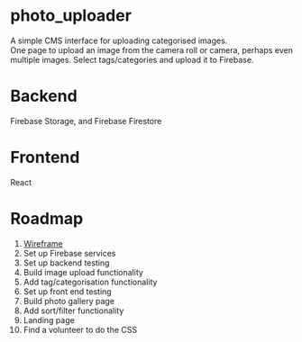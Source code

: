 # photo_uploader
A simple CMS interface for uploading categorised images.  
One page to upload an image from the camera roll or camera, perhaps even multiple images.  Select tags/categories and upload it to Firebase.  

# Backend  
Firebase Storage, and Firebase Firestore

# Frontend  
React

# Roadmap  

1. [Wireframe ](https://www.figma.com/file/GEFkeTOqPefPVcvj0rRvjK/barberino)
2. Set up Firebase services
3. Set up backend testing 
4. Build image upload functionality
5. Add tag/categorisation functionality
6. Set up front end testing
7. Build photo gallery page
8. Add sort/filter functionality
9. Landing page
10. Find a volunteer to do the CSS
